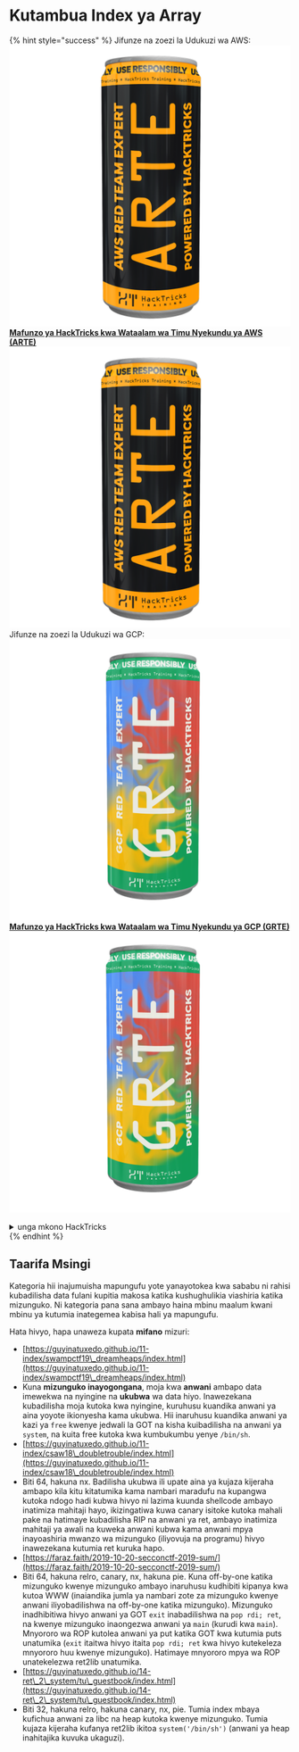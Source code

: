 # Kutambua Index ya Array

{% hint style="success" %}
Jifunze na zoezi la Udukuzi wa AWS:<img src="/.gitbook/assets/arte.png" alt="" data-size="line">[**Mafunzo ya HackTricks kwa Wataalam wa Timu Nyekundu ya AWS (ARTE)**](https://training.hacktricks.xyz/courses/arte)<img src="/.gitbook/assets/arte.png" alt="" data-size="line">\
Jifunze na zoezi la Udukuzi wa GCP: <img src="/.gitbook/assets/grte.png" alt="" data-size="line">[**Mafunzo ya HackTricks kwa Wataalam wa Timu Nyekundu ya GCP (GRTE)**<img src="/.gitbook/assets/grte.png" alt="" data-size="line">](https://training.hacktricks.xyz/courses/grte)

<details>

<summary>unga mkono HackTricks</summary>

* Angalia [**mpango wa usajili**](https://github.com/sponsors/carlospolop)!
* **Jiunge na** 💬 [**Kikundi cha Discord**](https://discord.gg/hRep4RUj7f) au kikundi cha [**telegram**](https://t.me/peass) au **tufuate** kwenye **Twitter** 🐦 [**@hacktricks\_live**](https://twitter.com/hacktricks\_live)**.**
* **Shiriki mbinu za udukuzi kwa kuwasilisha PRs kwa** [**HackTricks**](https://github.com/carlospolop/hacktricks) na [**HackTricks Cloud**](https://github.com/carlospolop/hacktricks-cloud) github repos.

</details>
{% endhint %}

## Taarifa Msingi

Kategoria hii inajumuisha mapungufu yote yanayotokea kwa sababu ni rahisi kubadilisha data fulani kupitia makosa katika kushughulikia viashiria katika mizunguko. Ni kategoria pana sana ambayo haina mbinu maalum kwani mbinu ya kutumia inategemea kabisa hali ya mapungufu.

Hata hivyo, hapa unaweza kupata **mifano** mizuri:

* [https://guyinatuxedo.github.io/11-index/swampctf19\_dreamheaps/index.html](https://guyinatuxedo.github.io/11-index/swampctf19\_dreamheaps/index.html)
* Kuna **mizunguko inayogongana**, moja kwa **anwani** ambapo data imewekwa na nyingine na **ukubwa** wa data hiyo. Inawezekana kubadilisha moja kutoka kwa nyingine, kuruhusu kuandika anwani ya aina yoyote ikionyesha kama ukubwa. Hii inaruhusu kuandika anwani ya kazi ya `free` kwenye jedwali la GOT na kisha kuibadilisha na anwani ya `system`, na kuita free kutoka kwa kumbukumbu yenye `/bin/sh`.
* [https://guyinatuxedo.github.io/11-index/csaw18\_doubletrouble/index.html](https://guyinatuxedo.github.io/11-index/csaw18\_doubletrouble/index.html)
* Biti 64, hakuna nx. Badilisha ukubwa ili upate aina ya kujaza kijeraha ambapo kila kitu kitatumika kama nambari maradufu na kupangwa kutoka ndogo hadi kubwa hivyo ni lazima kuunda shellcode ambayo inatimiza mahitaji hayo, ikizingatiwa kuwa canary isitoke kutoka mahali pake na hatimaye kubadilisha RIP na anwani ya ret, ambayo inatimiza mahitaji ya awali na kuweka anwani kubwa kama anwani mpya inayoashiria mwanzo wa mizunguko (iliyovuja na programu) hivyo inawezekana kutumia ret kuruka hapo.
* [https://faraz.faith/2019-10-20-secconctf-2019-sum/](https://faraz.faith/2019-10-20-secconctf-2019-sum/)
* Biti 64, hakuna relro, canary, nx, hakuna pie. Kuna off-by-one katika mizunguko kwenye mizunguko ambayo inaruhusu kudhibiti kipanya kwa kutoa WWW (inaiandika jumla ya nambari zote za mizunguko kwenye anwani iliyobadilishwa na off-by-one katika mizunguko). Mizunguko inadhibitiwa hivyo anwani ya GOT `exit` inabadilishwa na `pop rdi; ret`, na kwenye mizunguko inaongezwa anwani ya `main` (kurudi kwa `main`). Mnyororo wa ROP kutolea anwani ya put katika GOT kwa kutumia puts unatumika (`exit` itaitwa hivyo itaita `pop rdi; ret` kwa hivyo kutekeleza mnyororo huu kwenye mizunguko). Hatimaye mnyororo mpya wa ROP unatekelezwa ret2lib unatumika.
* [https://guyinatuxedo.github.io/14-ret\_2\_system/tu\_guestbook/index.html](https://guyinatuxedo.github.io/14-ret\_2\_system/tu\_guestbook/index.html)
* Biti 32, hakuna relro, hakuna canary, nx, pie. Tumia index mbaya kufichua anwani za libc na heap kutoka kwenye mizunguko. Tumia kujaza kijeraha kufanya ret2lib ikitoa `system('/bin/sh')` (anwani ya heap inahitajika kuvuka ukaguzi).
